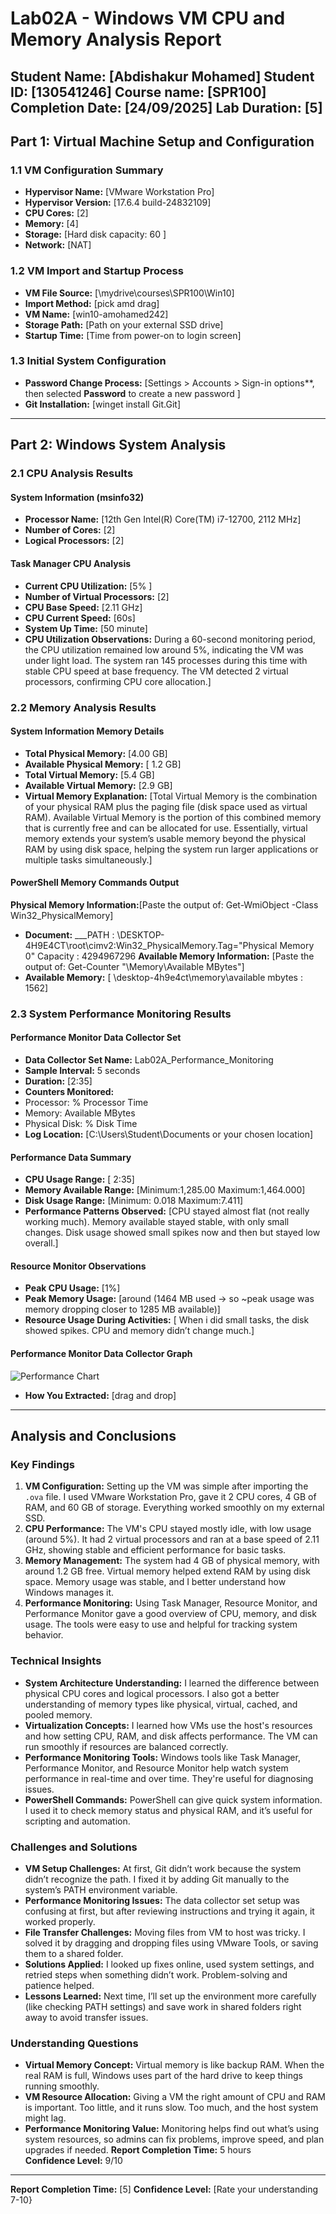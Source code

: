 # Lab02A - Windows VM CPU and Memory Analysis Report
**Student Name:** [Abdishakur Mohamed]
**Student ID:** [130541246]
**Course name:** [SPR100]
**Completion Date:** [24/09/2025]
**Lab Duration:** [5]
---
## Part 1: Virtual Machine Setup and Configuration
### 1.1 VM Configuration Summary
- **Hypervisor Name:** [VMware Workstation Pro]
- **Hypervisor Version:** [17.6.4 build-24832109]
- **CPU Cores:** [2]
- **Memory:** [4]
- **Storage:** [Hard disk capacity: 60 ]
- **Network:** [NAT]
### 1.2 VM Import and Startup Process
- **VM File Source:** [\\mydrive\courses\SPR100\Win10]
- **Import Method:** [pick amd drag]
- **VM Name:** [win10-amohamed242]
- **Storage Path:** [Path on your external SSD drive]
- **Startup Time:** [Time from power-on to login screen]
### 1.3 Initial System Configuration
- **Password Change Process:** [Settings > Accounts > Sign-in options**, then selected **Password** to create a new password ]
- **Git Installation:** [winget install Git.Git]
---
## Part 2: Windows System Analysis
### 2.1 CPU Analysis Results
#### System Information (msinfo32)
- **Processor Name:** [12th Gen Intel(R) Core(TM) i7-12700, 2112 MHz]
- **Number of Cores:** [2]
- **Logical Processors:** [2]
#### Task Manager CPU Analysis
- **Current CPU Utilization:** [5%  ]
- **Number of Virtual Processors:** [2]
- **CPU Base Speed:** [2.11 GHz]
- **CPU Current Speed:** [60s]
- **System Up Time:** [50 minute]
- **CPU Utilization Observations:** During a 60-second monitoring period, the CPU utilization remained low around 5%, indicating the VM was under light load. The system ran 145 processes during this time with stable CPU speed at base frequency. The VM detected 2 virtual processors, confirming CPU core allocation.]
### 2.2 Memory Analysis Results
#### System Information Memory Details
- **Total Physical Memory:** [4.00 GB]
- **Available Physical Memory:** [ 1.2 GB]
- **Total Virtual Memory:** [5.4 GB]
- **Available Virtual Memory:** [2.9 GB]
- **Virtual Memory Explanation:** [Total Virtual Memory is the combination of your physical RAM plus the paging file (disk space used as virtual RAM). Available Virtual Memory is the portion of this combined memory that is currently free and can be allocated for use. Essentially, virtual memory extends your system’s usable memory beyond the physical RAM by using disk space, helping the system run larger applications or multiple tasks simultaneously.]
#### PowerShell Memory Commands Output
**Physical Memory Information:**[Paste the output of: Get-WmiObject -Class Win32_PhysicalMemory]
- **Document:** ___PATH               : \\DESKTOP-4H9E4CT\root\cimv2:Win32_PhysicalMemory.Tag="Physical Memory 0" Capacity             : 4294967296
**Available Memory Information:**
[Paste the output of: Get-Counter "\Memory\Available MBytes"]
- **Available Memory:** [ \\desktop-4h9e4ct\memory\available mbytes :  1562]
### 2.3 System Performance Monitoring Results
#### Performance Monitor Data Collector Set
- **Data Collector Set Name:** Lab02A_Performance_Monitoring
- **Sample Interval:** 5 seconds
- **Duration:** [2:35]
- **Counters Monitored:**
- Processor: % Processor Time
- Memory: Available MBytes
- Physical Disk: % Disk Time
- **Log Location:** [C:\Users\Student\Documents or your chosen location]
#### Performance Data Summary
- **CPU Usage Range:** [ 2:35]
- **Memory Available Range:** [Minimum:1,285.00 Maximum:1,464.000]
- **Disk Usage Range:** [Minimum: 0.018 Maximum:7.411]
- **Performance Patterns Observed:** [CPU stayed almost flat (not really working much).
Memory available stayed stable, with only small changes.
Disk usage showed small spikes now and then but stayed low overall.]
#### Resource Monitor Observations
- **Peak CPU Usage:** [1%]
- **Peak Memory Usage:** [around (1464 MB used → so ~peak usage was memory dropping closer to 1285 MB available)]
- **Resource Usage During Activities:** [ When i did small tasks, the disk showed spikes. CPU and memory didn’t change much.]
#### Performance Monitor Data Collector Graph
![Performance Chart](images/performance_chart.gif)
- **How You Extracted:** [drag and drop]
---
## Analysis and Conclusions
### Key Findings
1. **VM Configuration:** Setting up the VM was simple after importing the `.ova` file. I used VMware Workstation Pro, gave it 2 CPU cores, 4 GB of RAM, and 60 GB of storage. Everything worked smoothly on my external SSD.
2. **CPU Performance:** The VM's CPU stayed mostly idle, with low usage (around 5%). It had 2 virtual processors and ran at a base speed of 2.11 GHz, showing stable and efficient performance for basic tasks.
3. **Memory Management:** The system had 4 GB of physical memory, with around 1.2 GB free. Virtual memory helped extend RAM by using disk space. Memory usage was stable, and I better understand how Windows manages it.
4. **Performance Monitoring:** Using Task Manager, Resource Monitor, and Performance Monitor gave a good overview of CPU, memory, and disk usage. The tools were easy to use and helpful for tracking system behavior.
### Technical Insights
- **System Architecture Understanding:** I learned the difference between physical CPU cores and logical processors. I also got a better understanding of memory types like physical, virtual, cached, and pooled memory.
- **Virtualization Concepts:** I learned how VMs use the host's resources and how setting CPU, RAM, and disk affects performance. The VM can run smoothly if resources are balanced correctly.
- **Performance Monitoring Tools:** Windows tools like Task Manager, Performance Monitor, and Resource Monitor help watch system performance in real-time and over time. They're useful for diagnosing issues.
- **PowerShell Commands:** PowerShell can give quick system information. I used it to check memory status and physical RAM, and it’s useful for scripting and automation.
### Challenges and Solutions
- **VM Setup Challenges:** At first, Git didn’t work because the system didn’t recognize the path. I fixed it by adding Git manually to the system’s PATH environment variable.
- **Performance Monitoring Issues:** The data collector set setup was confusing at first, but after reviewing instructions and trying it again, it worked properly.
- **File Transfer Challenges:** Moving files from VM to host was tricky. I solved it by dragging and dropping files using VMware Tools, or saving them to a shared folder.
- **Solutions Applied:** I looked up fixes online, used system settings, and retried steps when something didn’t work. Problem-solving and patience helped.
- **Lessons Learned:** Next time, I’ll set up the environment more carefully (like checking PATH settings) and save work in shared folders right away to avoid transfer issues.
### Understanding Questions
- **Virtual Memory Concept:** Virtual memory is like backup RAM. When the real RAM is full, Windows uses part of the hard drive to keep things running smoothly.
- **VM Resource Allocation:** Giving a VM the right amount of CPU and RAM is important. Too little, and it runs slow. Too much, and the host system might lag.
- **Performance Monitoring Value:** Monitoring helps find out what’s using system resources, so admins can fix problems, improve speed, and plan upgrades if needed.
**Report Completion Time:** 5 hours  
**Confidence Level:** 9/10

---
**Report Completion Time:** [5]
**Confidence Level:** [Rate your understanding 7-10}
